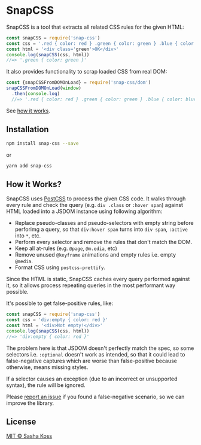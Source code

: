 # SnapCSS

SnapCSS is a tool that extracts all related CSS rules for the given HTML:

```js
const snapCSS = require('snap-css')
const css = '.red { color: red } .green { color: green } .blue { color: blue }'
const html = '<div class='green'>OK</div>'
console.log(snapCSS(css, html))
//=> '.green { color: green }'
```

It also provides functionality to scrap loaded CSS from real DOM:

```js
const {snapCSSFromDOMOnLoad} = require('snap-css/dom')
snapCSSFromDOMOnLoad(window)
  .then(console.log)
  //=> '.red { color: red } .green { color: green } .blue { color: blue }'
```

See [how it works](#how-it-works).

## Installation

```bash
npm install snap-css --save
```

or

```bash
yarn add snap-css
```

## How it Works?

SnapCSS uses [PostCSS](https://postcss.org) to process the given CSS code.
It walks through every rule and check the query (e.g. `div .class` or `:hover span`)
against HTML loaded into a JSDOM instance using following algorithm:

- Replace pseudo-classes and pseudo-selectors with empty string before perforimg a query,
  so that `div:hover span` turns into `div span`, `:active` into `*`, etc.
- Perform every selector and remove the rules that don't match the DOM.
- Keep all at-rules (e.g. `@page`, `@m.edia`, etc)
- Remove unused `@keyframe` animations and empty rules i.e. empty `@media`.
- Format CSS using `postcss-prettify`.

Since the HTML is static, SnapCSS caches every query performed against it,
so it allows process repeating queries in the most performant way possible.

It's possible to get false-positive rules, like:

```js
const snapCSS = require('snap-css')
const css = 'div:empty { color: red }'
const html = '<div>Not empty!</div>'
console.log(snapCSS(css, html))
//=> 'div:empty { color: red }'
```

The problem here is that JSDOM doesn't perfectly match the spec, so some selectors
i.e. `:optional` doesn't work as intended, so that it could lead to false-negative
captures which are worse than false-positive because otherwise, means missing styles.

If a selector causes an exception (due to an incorrect or unsupported syntax),
the rule will be ignored.

Please [report an issue](https://github.com/kossnocopr/snap-css/issues/new)
if you found a false-negative scenario, so we can improve the library.

## License

[MIT © Sasha Koss](https://kossnocorp.mit-license.org/)
